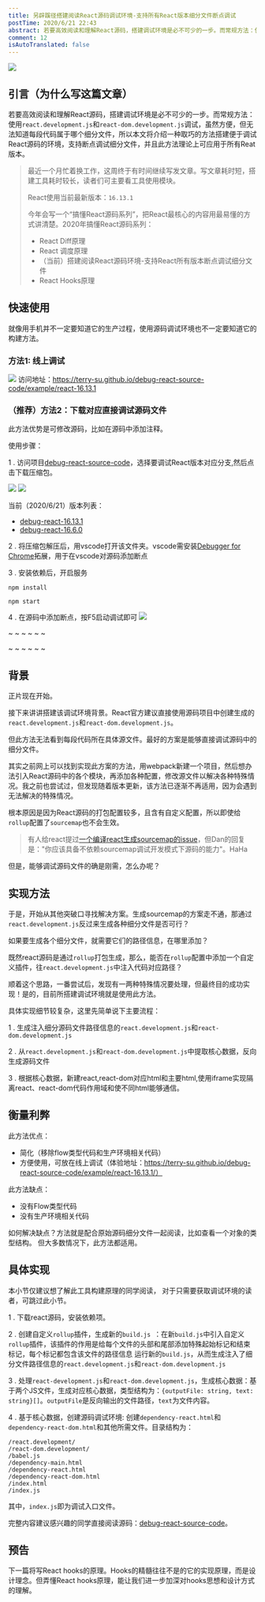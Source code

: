 ```yaml
---
title: 另辟蹊径搭建阅读React源码调试环境-支持所有React版本细分文件断点调试
postTime: 2020/6/21 22:43
abstract: 若要高效阅读和理解React源码，搭建调试环境是必不可少的一步。而常规方法：使用`react.development.js`和`react-dom.development.js`调试，虽然方便，但无法知道每段代码属于哪个细分文件，所以本文将介绍一种取巧的方法搭建便于调试React源码的环境，支持断点调试细分文件，并且此方法理论上可应用于所有Reat版本。
comment: 12
isAutoTranslated: false
---
```

![](https://terry-su.github.io/assets/blogs/debug-react-source-code-in-special-way/gif.gif)


## 引言（为什么写这篇文章）
若要高效阅读和理解React源码，搭建调试环境是必不可少的一步。而常规方法：使用`react.development.js`和`react-dom.development.js`调试，虽然方便，但无法知道每段代码属于哪个细分文件，所以本文将介绍一种取巧的方法搭建便于调试React源码的环境，支持断点调试细分文件，并且此方法理论上可应用于所有Reat版本。

> 最近一个月忙着换工作，这周终于有时间继续写发文章。写文章耗时短，搭建工具耗时较长，读者们可主要看工具使用模块。
> 
> React使用当前最新版本：`16.13.1`
>
> 今年会写一个“搞懂React源码系列”，把React最核心的内容用最易懂的方式讲清楚。2020年搞懂React源码系列：
> * React Diff原理
> * React 调度原理
> * （当前）搭建阅读React源码环境-支持React所有版本断点调试细分文件
> * React Hooks原理

## 快速使用
就像用手机并不一定要知道它的生产过程，使用源码调试环境也不一定要知道它的构建方法。

### 方法1: 线上调试
![](https://terry-su.github.io/assets/blogs/debug-react-source-code-in-special-way/online-example.png)
访问地址：https://terry-su.github.io/debug-react-source-code/example/react-16.13.1

### （推荐）方法2：下载对应直接调试源码文件
此方法优势是可修改源码，比如在源码中添加注释。

使用步骤：

1 . 访问项目[debug-react-source-code](https://github.com/Terry-Su/debug-react-source-code)，选择要调试React版本对应分支,然后点击下载压缩包。

![](https://terry-su.github.io/assets/blogs/debug-react-source-code-in-special-way/switch-branch.png)
![](https://terry-su.github.io/assets/blogs/debug-react-source-code-in-special-way/download.png)

当前（2020/6/21）版本列表：
* [debug-react-16.13.1](https://github.com/Terry-Su/debug-react-source-code/tree/debug-react-16.13.1)
* [debug-react-16.6.0](https://github.com/Terry-Su/debug-react-source-code/tree/debug-react-16.6.0)


2 . 将压缩包解压后，用vscode打开该文件夹。vscode需安装[Debugger for Chrome](https://marketplace.visualstudio.com/items?itemName=msjsdiag.debugger-for-chrome)拓展，用于在vscode对源码添加断点

3 . 安装依赖后，开启服务
```
npm install
```
```
npm start
```

4 . 在源码中添加断点，按F5启动调试即可
![](https://terry-su.github.io/assets/blogs/debug-react-source-code-in-special-way/vscode-example.png)

~ ~ ~ ~ ~ ~

~ ~ ~ ~ ~ ~

## 背景
正片现在开始。

接下来讲讲搭建该调试环境背景。React官方建议直接使用源码项目中创建生成的`react.development.js`和`react-dom.development.js`。

但此方法无法看到每段代码所在具体源文件。最好的方案是能够直接调试源码中的细分文件。

其实之前网上可以找到实现此方案的方法，用webpack新建一个项目，然后想办法引入React源码中的各个模块，再添加各种配置，修改源文件以解决各种特殊情况。我之前也尝试过，但发现随着版本更新，该方法已逐渐不再适用，因为会遇到无法解决的特殊情况。

根本原因是因为React源码的打包配置较多，且含有自定义配置，所以即使给`rollup`配置了`sourcemap`也不会生效。
> 有人给react提过[一个编译react生成sourcemap的issue](https://github.com/facebook/react/issues/14361)，但Dan的回复是："你应该具备不依赖sourcemap调试开发模式下源码的能力"。HaHa


但是，能够调试源码文件的确是刚需，怎么办呢？


## 实现方法
于是，开始从其他突破口寻找解决方案。生成sourcemap的方案走不通，那通过`react.development.js`反过来生成各种细分文件是否可行？

如果要生成各个细分文件，就需要它们的路径信息，在哪里添加？

既然react源码是通过`rollup`打包生成，那么，能否在`rollup`配置中添加一个自定义插件，往`react.development.js`中注入代码对应路径？

顺着这个思路，一番尝试后，发现有一两种特殊情况要处理，但最终目的成功实现！是的，目前所搭建调试环境就是使用此方法。

具体实现细节较复杂，这里先简单说下主要流程：

1 . 生成注入细分源码文件路径信息的`react.development.js`和`react-dom.development.js`

2 . 从`react.development.js`和`react-dom.development.js`中提取核心数据，反向生成源码文件

3 . 根据核心数据，新建react,react-dom对应html和主要html,使用iframe实现隔离react、react-dom代码作用域和使不同html能够通信。

## 衡量利弊
此方法优点：
* 简化（移除flow类型代码和生产环境相关代码）
* 方便使用，可放在线上调试（体验地址：https://terry-su.github.io/debug-react-source-code/example/react-16.13.1/）


此方法缺点：
* 没有Flow类型代码
* 没有生产环境相关代码

如何解决缺点？方法就是配合原始源码细分文件一起阅读，比如查看一个对象的类型结构。
但大多数情况下，此方法都适用。


## 具体实现
本小节仅建议想了解此工具构建原理的同学阅读， 对于只需要获取调试环境的读者，可跳过此小节。

1 . 下载react源码，安装依赖项。

2 . 创建自定义`rollup`插件，生成新的`build.js `：在新`build.js`中引入自定义`rollup`插件，该插件的作用是给每个文件的头部和尾部添加特殊起始标记和结束标记，每个标记都包含该文件的路径信息
运行新的`build.js`，从而生成注入了细分文件路径信息的`react.development.js`和`react-dom.development.js`

3 . 处理`react-development.js`和`react-dom.development.js`，生成核心数据：基于两个JS文件，生成对应核心数据，类型结构为：`{outputFile: string, text: string}[]`。`outputFile`是反向输出的文件路径，`text`为文件内容。

4 . 基于核心数据，创建源码调试环境: 创建`dependency-react.html`和`dependency-react-dom.html`和其他所需文件。目录结构为：
```
/react.development/
/react-dom.development/
/babel.js
/dependency-main.html
/dependency-react.html
/dependency-react-dom.html
/index.html
/index.js
```

其中，`index.js`即为调试入口文件。

完整内容建议感兴趣的同学直接阅读源码：[debug-react-source-code](https://github.com/Terry-Su/debug-react-source-code)。


## 预告
下一篇将写React hooks的原理。Hooks的精髓往往不是的它的实现原理，而是设计理念。但弄懂React hooks原理，能让我们进一步加深对hooks思想和设计方式的理解。
